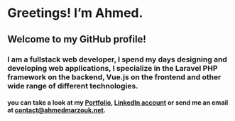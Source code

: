 # Greetings! I’m Ahmed. 

## Welcome to my GitHub profile!

### I am a fullstack web developer, I spend my days designing and developing web applications, I specialize in the Laravel PHP framework on the backend, Vue.js on the frontend and other wide range of different technologies.

#### you can take a look at my  [Portfolio](http://ahmedmarzouk.net), [LinkedIn account](https://www.linkedin.com/in/find-ahmed-marzouk/) or send me an email at contact@ahmedmarzouk.net.
